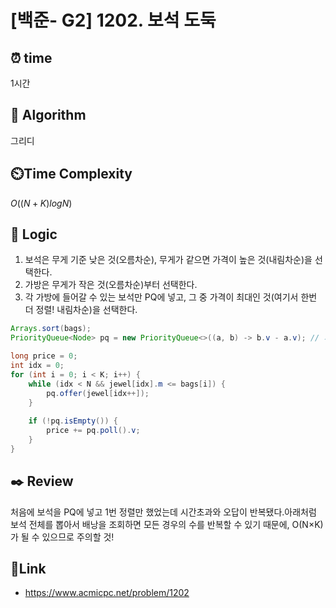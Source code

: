 
# [백준- G2] 1202. 보석 도둑

## ⏰  **time**
1시간

## :pushpin: **Algorithm**
그리디

## ⏲️**Time Complexity**
$O((N+K) log N)$

## :round_pushpin: **Logic**

1. 보석은 무게 기준 낮은 것(오름차순), 무게가 같으면 가격이 높은 것(내림차순)을 선택한다.
2. 가방은 무게가 작은 것(오름차순)부터 선택한다.
3. 각 가방에 들어갈 수 있는 보석만 PQ에 넣고, 그 중 가격이 최대인 것(여기서 한번 더 정렬! 내림차순)을 선택한다.



```java
Arrays.sort(bags);
PriorityQueue<Node> pq = new PriorityQueue<>((a, b) -> b.v - a.v); // 가격 내림차순

long price = 0;
int idx = 0;
for (int i = 0; i < K; i++) {
	while (idx < N && jewel[idx].m <= bags[i]) {
		pq.offer(jewel[idx++]);
	}
	
	if (!pq.isEmpty()) {
		price += pq.poll().v;
	}
}
```


## :black_nib: **Review**

처음에 보석을 PQ에 넣고 1번 정렬만 했었는데 시간초과와 오답이 반복됐다.아래처럼 보석 전체를 뽑아서 배낭을 조회하면 모든 경우의 수를 반복할 수 있기 때문에, O(N×K)가 될 수 있으므로 주의할 것!


## 📡**Link**
- https://www.acmicpc.net/problem/1202

